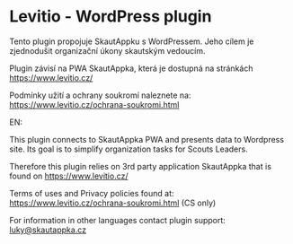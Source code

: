 # Levitio - WordPress plugin

Tento plugin propojuje SkautAppku s WordPressem.
Jeho cílem je zjednodušit organizační úkony skautským vedoucím.

Plugin závisí na PWA SkautAppka, která je dostupná na stránkách https://www.levitio.cz/

Podmínky užití a ochrany soukromí naleznete na:
https://www.levitio.cz/ochrana-soukromi.html

EN:

This plugin connects to SkautAppka PWA and presents data to Wordpress site.
Its goal is to simplify organization tasks for Scouts Leaders.

Therefore this plugin relies on 3rd party application SkautAppka that is found on https://www.levitio.cz/

Terms of uses and Privacy policies found at:
https://www.levitio.cz/ochrana-soukromi.html (CS only)

For information in other languages contact plugin support:
luky@skautappka.cz
